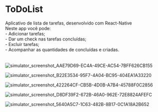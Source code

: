 # ToDoList
Aplicativo de lista de tarefas, desenvolvido com React-Native
<br/>
Neste app você pode:
<br/> - Adicionar tarefas;
<br/> - Dar um check nas tarefas concluídas;
<br/> - Excluir tarefas;
<br/> - Acompanhar as quantidades de concluídas e criadas.
<br/>
<br/>
<br/>
![simulator_screenshot_AAE79D69-EC4A-49CE-AC54-7BFF626CB155](https://github.com/StehChoma/ToDoList/assets/105441843/d5c2651c-5710-42ef-8c1f-2e0babc3bb72)

![simulator_screenshot_B22E3534-95F7-4A04-BC95-404EA1A33220](https://github.com/StehChoma/ToDoList/assets/105441843/7acade03-4cfe-43f7-a51b-a580ce2efc77)

![simulator_screenshot_422264CF-CB5B-4D0B-A7B4-45788F0C2856](https://github.com/StehChoma/ToDoList/assets/105441843/5b0c5347-9bc4-4c3c-9cbb-4d517c2c1e2d)

![simulator_screenshot_D8DF39F2-672B-46A0-962E-72E8824AFEFC](https://github.com/StehChoma/ToDoList/assets/105441843/34967b34-ee0e-43d3-9d1d-c8b82a59c57e)

![simulator_screenshot_5640A5C7-1C63-482B-8B17-0C1A18A2B652](https://github.com/StehChoma/ToDoList/assets/105441843/fe65f0da-3483-4e1a-920d-c2651dbf2049)
